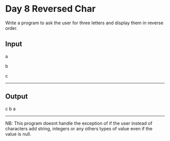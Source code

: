 # Day 8 Reversed Char

Write a program to ask the user for three letters and display them in reverse order.

## Input
a

b

c

---

## Output

c b a

---

NB: This program doesnt handle the exception of if the user instead of characters add string, integers or any others types of value even if the value is null.